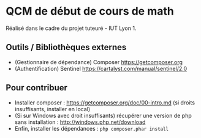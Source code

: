 # QCM de début de cours de math
Réalisé dans le cadre du projet tuteuré - IUT Lyon 1.

## Outils / Bibliothèques externes
- (Gestionnaire de dépendance) Composer <https://getcomposer.org>
- (Authentification) Sentinel <https://cartalyst.com/manual/sentinel/2.0> 

## Pour contribuer
- Installer composer : https://getcomposer.org/doc/00-intro.md (si droits insuffisants, installer en local)
- (Si sur Windows avec droit insuffisants) récupérer une version de php sans installation : http://windows.php.net/download
- Enfin, installer les dépendances : `php composer.phar install`
